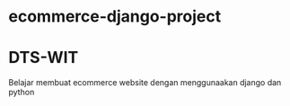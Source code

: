 # ecommerce-django-project
# DTS-WIT
Belajar membuat ecommerce website dengan menggunaakan django dan python

